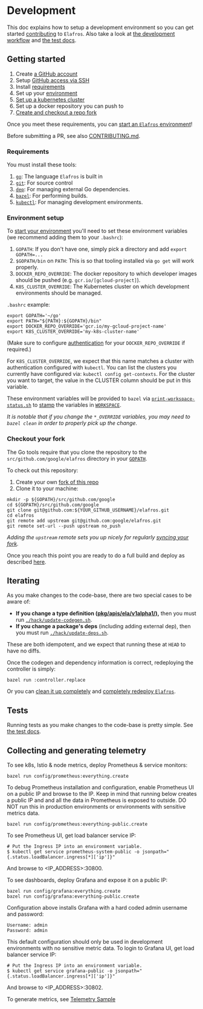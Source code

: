 # Development

This doc explains how to setup a development environment so you can get started
[contributing](./CONTRIBUTING.md) to `Elafros`. Also take a look at [the 
development workflow](./CONTRIBUTING.md#workflow) and [the test docs](./test/README.md).

## Getting started

1. Create [a GitHub account](https://github.com/join)
1. Setup [GitHub access via
   SSH](https://help.github.com/articles/connecting-to-github-with-ssh/)
1. Install [requirements](#requirements)
1. Set up your [environment](#environment-setup)
1. [Set up a kubernetes cluster](./docs/creating-a-kubernetes-cluster.md)
1. Set up a docker repository you can push to
1. [Create and checkout a repo fork](#checkout-your-fork)

Once you meet these requirements, you can [start an `Elafros`
environment](README.md#start-elafros)!

Before submitting a PR, see also [CONTRIBUTING.md](./CONTRIBUTING.md).

### Requirements

You must install these tools:

1. [`go`](https://golang.org/doc/install): The language `Elafros` is built in
1. [`git`](https://help.github.com/articles/set-up-git/): For source control
1. [`dep`](https://github.com/golang/dep): For managing external Go
   dependencies.
1. [`bazel`](https://docs.bazel.build/versions/master/getting-started.html): For
   performing builds.
1. [`kubectl`](https://kubernetes.io/docs/tasks/tools/install-kubectl/): For
   managing development environments.

### Environment setup

To [start your environment](./README.md#start-elafros) you'll need to set these environment
variables (we recommend adding them to your `.bashrc`):

1. `GOPATH`: If you don't have one, simply pick a directory and add `export GOPATH=...`
1. `$GOPATH/bin` on `PATH`: This is so that tooling installed via `go get` will work properly.
1. `DOCKER_REPO_OVERRIDE`: The docker repository to which developer images should be pushed (e.g. `gcr.io/[gcloud-project]`).
1. `K8S_CLUSTER_OVERRIDE`: The Kubernetes cluster on which development environments should be managed.

`.bashrc` example:

```shell
export GOPATH='~/go'
export PATH="${PATH}:${GOPATH}/bin"
export DOCKER_REPO_OVERRIDE='gcr.io/my-gcloud-project-name'
export K8S_CLUSTER_OVERRIDE='my-k8s-cluster-name'
```

(Make sure to configure [authentication](https://github.com/bazelbuild/rules_docker#authentication) for your
`DOCKER_REPO_OVERRIDE` if required.)

For `K8S_CLUSTER_OVERRIDE`, we expect that this name matches a cluster with authentication configured
with `kubectl`.  You can list the clusters you currently have configured via:
`kubectl config get-contexts`.  For the cluster you want to target, the value in the CLUSTER column
should be put in this variable.

These environment variables will be provided to `bazel` via
[`print-workspace-status.sh`](print-workspace-status.sh) to
[stamp](https://github.com/bazelbuild/rules_docker#stamping) the variables in
[`WORKSPACE`](WORKSPACE).

_It is notable that if you change the `*_OVERRIDE` variables, you may need to
`bazel clean` in order to properly pick up the change._

### Checkout your fork

The Go tools require that you clone the repository to the `src/github.com/google/elafros` directory 
in your [`GOPATH`](https://github.com/golang/go/wiki/SettingGOPATH).

To check out this repository:

1. Create your own [fork of this
  repo](https://help.github.com/articles/fork-a-repo/)
2. Clone it to your machine:
  ```shell
  mkdir -p ${GOPATH}/src/github.com/google
  cd ${GOPATH}/src/github.com/google
  git clone git@github.com:${YOUR_GITHUB_USERNAME}/elafros.git
  cd elafros
  git remote add upstream git@github.com:google/elafros.git
  git remote set-url --push upstream no_push
  ```

_Adding the `upstream` remote sets you up nicely for regularly [syncing your
fork](https://help.github.com/articles/syncing-a-fork/)._

Once you reach this point you are ready to do a full build and deploy as described [here](./README.md#start-elafros).

## Iterating

As you make changes to the code-base, there are two special cases to be aware of:
* **If you change a type definition ([pkg/apis/ela/v1alpha1/](./pkg/apis/ela/v1alpha1/.)),** then you must run [`./hack/update-codegen.sh`](./hack/update-codegen.sh).
* **If you change a package's deps** (including adding external dep), then you must run
  [`./hack/update-deps.sh`](./hack/update-deps.sh).

These are both idempotent, and we expect that running these at `HEAD` to have no diffs.

Once the codegen and dependency information is correct, redeploying the controller is simply:
```shell
bazel run :controller.replace
```

Or you can [clean it up completely](./README.md#clean-up) and [completely
redeploy `Elafros`](./README.md#start-elafros).

## Tests

Running tests as you make changes to the code-base is pretty simple. See [the test docs](./test/README.md).

## Collecting and generating telemetry

To see k8s, Istio & node metrics, deploy Prometheus & service monitors:

```shell
bazel run config/prometheus:everything.create
```

To debug Prometheus installation and configuration, enable Prometheus UI on a public IP and browse to the IP.
Keep in mind that running below creates a public IP and and all the data in Prometheus is exposed to outside.
DO NOT run this in production environments or environments with sensitive metrics data.

```shell
bazel run config/prometheus:everything-public.create
```

To see Prometheus UI, get load balancer service IP:

```shell
# Put the Ingress IP into an environment variable.
$ kubectl get service prometheus-system-public -o jsonpath="{.status.loadBalancer.ingress[*]['ip']}"
```

And browse to <IP_ADDRESS>:30800.

To see dashboards, deploy Grafana and expose it on a public IP:
```shell
bazel run config/grafana:everything.create
bazel run config/grafana:everything-public.create
```

Configuration above installs Grafana with a hard coded admin username and password:

```shell
Username: admin
Password: admin
```

This default configuration should only be used in development environments with no sensitive metric data.
To login to Grafana UI, get load balancer service IP: 

```shell
# Put the Ingress IP into an environment variable.
$ kubectl get service grafana-public -o jsonpath="{.status.loadBalancer.ingress[*]['ip']}"
```

And browse to <IP_ADDRESS>:30802.

To generate metrics, see [Telemetry Sample](./sample/telemetrysample/README.md)
